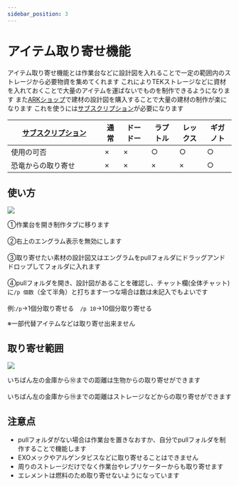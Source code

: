 ```yaml
---
sidebar_position: 3
---
```


# アイテム取り寄せ機能

アイテム取り寄せ機能とは作業台などに設計図を入れることで一定の範囲内のストレージから必要物資を集めてくれます
これによりTEKストレージなどに資材を入れておくことで大量のアイテムを運ばないでものを制作できるようになります
また[ARKショップ](/docs/Feeling)で建材の設計図を購入することで大量の建材の制作が楽になります
これを使うには[サブスクリプション](docs/arkapi/arkshop.md)が必要になります

[サブスクリプション](/docs/Feeling)   | 通常 | ドードー | ラプトル | レックス | ギガノト
  ------------------ | --------| -------- | ------- | ------- |---------
  使用の可否　　　　　　| ×   | ×  | ○     | ○     | ○
  恐竜からの取り寄せ　　　　　　| ×   | ×  | ×     | ×     | ○

## 使い方
<img src="/img/arkapi/pull2.jpg" />

①作業台を開き制作タブに移ります<br></br>
②右上のエングラム表示を無効にします<br></br>
③取り寄せたい素材の設計図又はエングラムをpullフォルダにドラッグアンドドロップしてフォルダに入れます<br></br>
④pullフォルダを開き、設計図があることを確認し、チャット欄(全体チャット)に```/p 個数```（全て半角）と打ちます一つな場合は数は未記入でもよいです<br></br>
例:```/p```→1個分取り寄せる　```/p 10```→10個分取り寄せる

※一部代替アイテムなどは取り寄せ出来ません

## 取り寄せ範囲
<img src="/img/arkapi/pull1.jpg" />

いちばん左の金庫から⑩までの距離は生物からの取り寄せができます<br></br>
いちばん左の金庫から⑲までの距離はストレージなどからの取り寄せができます

## 注意点
- pullフォルダがない場合は作業台を置きなおすか、自分でpullフォルダを制作することで機能します
- EXOメックやアルゲンタビスなどに取り寄せることはできません
- 周りのストレージだけでなく作業台やレプリケーターからも取り寄せます
- エレメントは燃料のため取り寄せないようになっています